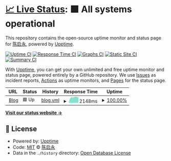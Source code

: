 # [📈 Live Status](https://chenishr.github.io/upptime): <!--live status--> **🟩 All systems operational**

This repository contains the open-source uptime monitor and status page for [陈启永](https://blog.chenishr.com), powered by [Upptime](https://github.com/upptime/upptime).

[![Uptime CI](https://github.com/koj-co/upptime/workflows/Uptime%20CI/badge.svg)](https://github.com/koj-co/upptime/actions?query=workflow%3A%22Uptime+CI%22)
[![Response Time CI](https://github.com/koj-co/upptime/workflows/Response%20Time%20CI/badge.svg)](https://github.com/koj-co/upptime/actions?query=workflow%3A%22Response+Time+CI%22)
[![Graphs CI](https://github.com/koj-co/upptime/workflows/Graphs%20CI/badge.svg)](https://github.com/koj-co/upptime/actions?query=workflow%3A%22Graphs+CI%22)
[![Static Site CI](https://github.com/koj-co/upptime/workflows/Static%20Site%20CI/badge.svg)](https://github.com/koj-co/upptime/actions?query=workflow%3A%22Static+Site+CI%22)
[![Summary CI](https://github.com/koj-co/upptime/workflows/Summary%20CI/badge.svg)](https://github.com/koj-co/upptime/actions?query=workflow%3A%22Summary+CI%22)

With [Upptime](https://upptime.js.org), you can get your own unlimited and free uptime monitor and status page, powered entirely by a GitHub repository. We use [Issues](https://github.com/chenishr/upptime/issues) as incident reports, [Actions](https://github.com/chenishr/upptime/actions) as uptime monitors, and [Pages](https://chenishr.github.io/upptime) for the status page.

<!--start: status pages-->
<!-- This summary is generated by Upptime (https://github.com/upptime/upptime) -->
<!-- Do not edit this manually, your changes will be overwritten -->
<!-- prettier-ignore -->
| URL | Status | History | Response Time | Uptime |
| --- | ------ | ------- | ------------- | ------ |
| <img alt="" src="https://favicons.githubusercontent.com/blog.chenishr.com" height="13"> [Blog](https://blog.chenishr.com) | 🟩 Up | [blog.yml](https://github.com/chenishr/uptime/commits/master/history/blog.yml) | <details><summary><img alt="Response time graph" src="./graphs/blog/response-time-week.png" height="20"> 2148ms</summary><br><a href="https://chenishr.github.io/uptime/history/blog"><img alt="Response time 1908" src="https://img.shields.io/endpoint?url=https%3A%2F%2Fraw.githubusercontent.com%2Fchenishr%2Fuptime%2Fmaster%2Fapi%2Fblog%2Fresponse-time.json"></a><br><a href="https://chenishr.github.io/uptime/history/blog"><img alt="24-hour response time 1899" src="https://img.shields.io/endpoint?url=https%3A%2F%2Fraw.githubusercontent.com%2Fchenishr%2Fuptime%2Fmaster%2Fapi%2Fblog%2Fresponse-time-day.json"></a><br><a href="https://chenishr.github.io/uptime/history/blog"><img alt="7-day response time 2148" src="https://img.shields.io/endpoint?url=https%3A%2F%2Fraw.githubusercontent.com%2Fchenishr%2Fuptime%2Fmaster%2Fapi%2Fblog%2Fresponse-time-week.json"></a><br><a href="https://chenishr.github.io/uptime/history/blog"><img alt="30-day response time 1908" src="https://img.shields.io/endpoint?url=https%3A%2F%2Fraw.githubusercontent.com%2Fchenishr%2Fuptime%2Fmaster%2Fapi%2Fblog%2Fresponse-time-month.json"></a><br><a href="https://chenishr.github.io/uptime/history/blog"><img alt="1-year response time 1908" src="https://img.shields.io/endpoint?url=https%3A%2F%2Fraw.githubusercontent.com%2Fchenishr%2Fuptime%2Fmaster%2Fapi%2Fblog%2Fresponse-time-year.json"></a></details> | <details><summary><a href="https://chenishr.github.io/uptime/history/blog">100.00%</a></summary><a href="https://chenishr.github.io/uptime/history/blog"><img alt="All-time uptime 100.00%" src="https://img.shields.io/endpoint?url=https%3A%2F%2Fraw.githubusercontent.com%2Fchenishr%2Fuptime%2Fmaster%2Fapi%2Fblog%2Fuptime.json"></a><br><a href="https://chenishr.github.io/uptime/history/blog"><img alt="24-hour uptime 100.00%" src="https://img.shields.io/endpoint?url=https%3A%2F%2Fraw.githubusercontent.com%2Fchenishr%2Fuptime%2Fmaster%2Fapi%2Fblog%2Fuptime-day.json"></a><br><a href="https://chenishr.github.io/uptime/history/blog"><img alt="7-day uptime 100.00%" src="https://img.shields.io/endpoint?url=https%3A%2F%2Fraw.githubusercontent.com%2Fchenishr%2Fuptime%2Fmaster%2Fapi%2Fblog%2Fuptime-week.json"></a><br><a href="https://chenishr.github.io/uptime/history/blog"><img alt="30-day uptime 100.00%" src="https://img.shields.io/endpoint?url=https%3A%2F%2Fraw.githubusercontent.com%2Fchenishr%2Fuptime%2Fmaster%2Fapi%2Fblog%2Fuptime-month.json"></a><br><a href="https://chenishr.github.io/uptime/history/blog"><img alt="1-year uptime 100.00%" src="https://img.shields.io/endpoint?url=https%3A%2F%2Fraw.githubusercontent.com%2Fchenishr%2Fuptime%2Fmaster%2Fapi%2Fblog%2Fuptime-year.json"></a></details>

<!--end: status pages-->

[**Visit our status website →**](https://chenishr.github.io/upptime)

## 📄 License

- Powered by: [Upptime](https://github.com/upptime/upptime)
- Code: [MIT](./LICENSE) © [陈启永](https://blog.chenishr.com)
- Data in the `./history` directory: [Open Database License](https://opendatacommons.org/licenses/odbl/1-0/)
